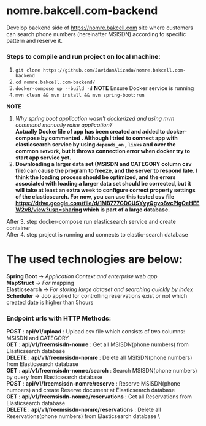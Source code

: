 # nomre.bakcell.com-backend
Develop backend side of https://nomre.bakcell.com site where customers can search phone numbers (hereinafter MSISDN) according to specific pattern and reserve it.

### Steps to compile and run project on local machine:

1. `git clone https://github.com/JavidanAlizada/nomre.bakcell.com-backend`
2. `cd nomre.bakcell.com-backend/`
3. `docker-compose up --build -d` **NOTE** Ensure Docker service is running
4. `mvn clean && mvn install && mvn spring-boot:run`

**NOTE**
1. _Why spring boot application wasn't dockerized and using mvn command manually raise application?_ \
**Actually Dockerfile of 
app has been created and added to docker-compose by commented .  Although I tried to connect app with elasticsearch service by using `depends_on` , `links`  and over the 
common `network`, but it throws connection error when docker try to start app service yet.** 
2. **Downloading a larger data set (MSISDN and CATEGORY column csv file) can cause the program to freeze, and the server 
   to respond late. I think the loading process should be optimized, and the errors associated with loading a larger data
   set should be corrected, but it will take at least an extra week to configure correct property settings of the elasticsearch.
   For now, you can use this tested csv file https://drive.google.com/file/d/1MB777GDGUSYyyQgvo8vcPIgOeHEEW2vB/view?usp=sharing 
   which is part of a large database.**
   
After 3. step docker-compose run elasticsearch service and create container \
After 4. step project is running and connects to elastic-search database

# The used technologies are below:

**Spring Boot** -> _Application Context and enterprise web app_\
**MapStruct** _->_ _For_ mapping\
**Elasticsearch** -> _For storing large dataset and searching quickly by index_\
**Scheduler** -> Job applied for controlling reservations exist or not which created date is higher than 5hours

### Endpoint urls with HTTP Methods:

**POST** : **api/v1/upload** : Upload csv file which consists of two columns: MSISDN and CATEGORY \
**GET** : **api/v1/freemsisdn-nomre** :  Get all MSISDN(phone numbers) from Elasticsearch database \
**DELETE** : **api/v1/freemsisdn-nomre** : Delete all MSISDN(phone numbers) from Elasticsearch database \
**GET** : **api/v1/freemsisdn-nomre/search**  : Search MSISDN(phone numbers) by query from Elasticsearch database \
**POST** : **api/v1/freemsisdn-nomre/reserve** : Reserve MSISDN(phone numbers) and create Reserve document at Elasticsearch database \
**GET** : **api/v1/freemsisdn-nomre/reservations** : Get all Reservations from Elasticsearch database \
**DELETE** : **api/v1/freemsisdn-nomre/reservations** : Delete all Reservations(phone numbers) from Elasticsearch database \
